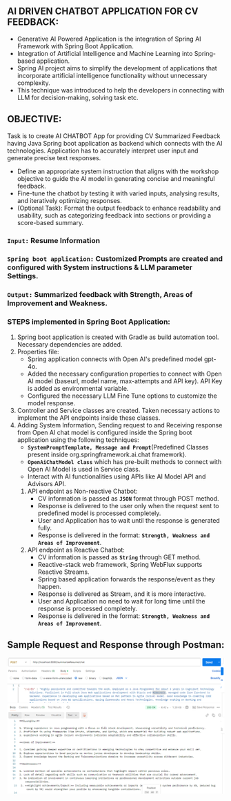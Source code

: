 ## AI DRIVEN CHATBOT APPLICATION FOR CV FEEDBACK:
* Generative AI Powered Application is the integration of Spring AI Framework with Spring Boot Application.
* Integration of Artificial Intelligence and Machine Learning into Spring-based application.
* Spring AI project aims to simplify the development of applications that incorporate artificial intelligence functionality without unnecessary complexity.
* This technique was introduced to help the developers in connecting with LLM for decision-making, solving task etc.

## OBJECTIVE:
Task is to create AI CHATBOT App for providing CV Summarized Feedback having Java Spring boot application as backend which connects with the AI technologies.
Application has to accurately interpret user input and generate precise text responses.
* Define an appropriate system instruction that aligns with the workshop objective to guide the AI model in generating concise and meaningful feedback.
* Fine-tune the chatbot by testing it with varied inputs, analysing results, and iteratively optimizing responses.
* (Optional Task): Format the output feedback to enhance readability and usability, such as categorizing feedback into sections or providing a score-based summary.

### **`Input:`** Resume Information
### **`Spring boot application:`** Customized Prompts are created and configured with System instructions & LLM parameter Settings.
### **`Output:`** Summarized feedback with Strength, Areas of Improvement and Weakness.

### STEPS implemented in Spring Boot Application:
1. Spring boot application is created with Gradle as build automation tool. Necessary dependencies are added.
2. Properties file:
    * Spring application connects with Open AI's predefined model gpt-4o.
    * Added the necessary configuration properties to connect with Open AI model (baseurl, model name, max-attempts and API key).
      API Key is added as environmental variable.
    * Configured the necessary LLM Fine Tune options to customize the model response.
3. Controller and Service classes are created. Taken necessary actions to implement the API endpoints inside these classes.
4. Adding System Information, Sending request to and Receiving response from Open AI chat model is configured inside the Spring boot application using the following techniques:
   - **`SystemPromptTemplate, Message and Prompt`**(Predefined Classes present inside org.springframework.ai.chat framework).
   - **`OpenAiChatModel class`** which has pre-built methods to connect with Open AI Model is used in Service class.
   - Interact with AI functionalities using APIs like AI Model API and Advisors API.
    1. API endpoint as Non-reactive Chatbot:
        - CV information is passed as **`JSON`** format through POST method.
        - Response is delivered to the user only when the request sent to predefined model is processed completely.
        - User and Application has to wait until the response is generated fully.
        - Response is delivered in the format: **`Strength, Weakness and Areas of Improvement`**.
    2. API endpoint as Reactive Chatbot:
        - CV information is passed as **`String`** through GET method.
        - Reactive-stack web framework, Spring WebFlux supports Reactive Streams.
        - Spring based application forwards the response/event as they happen.
        - Response is delivered as Stream, and it is more interactive.
        - User and Application no need to wait for long time until the response is processed completely.
        - Response is delivered in the format: **`Strength, Weakness and Areas of Improvement`**.

## Sample Request and Response through Postman:
![Request&Response.png](./images/Request&Response.png)
